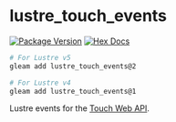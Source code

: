 # lustre_touch_events

[![Package Version](https://img.shields.io/hexpm/v/lustre_touch_events)](https://hex.pm/packages/lustre_touch_events)
[![Hex Docs](https://img.shields.io/badge/hex-docs-ffaff3)](https://hexdocs.pm/lustre_touch_events/)

```sh
# For Lustre v5
gleam add lustre_touch_events@2

# For Lustre v4
gleam add lustre_touch_events@1
```

Lustre events for the [Touch Web API](https://developer.mozilla.org/en-US/docs/Web/API/TouchEvent).
